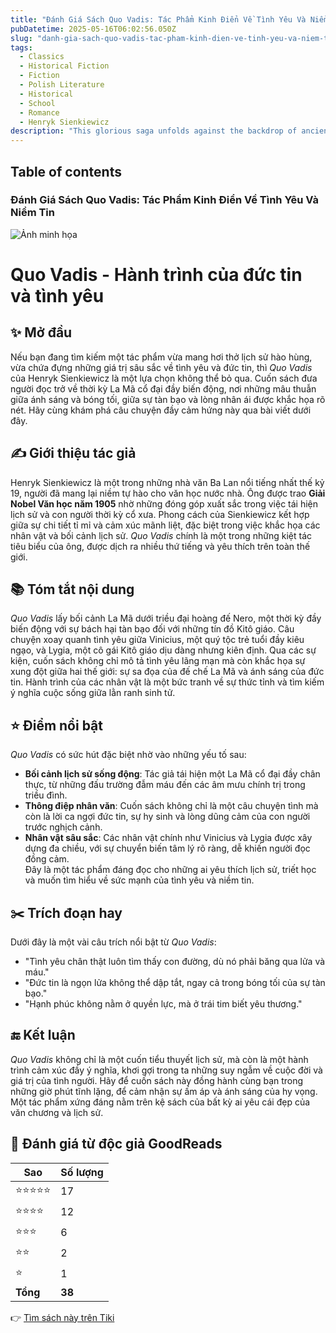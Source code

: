 ```yaml
---
title: "Đánh Giá Sách Quo Vadis: Tác Phẩm Kinh Điển Về Tình Yêu Và Niềm Tin"
pubDatetime: 2025-05-16T06:02:56.050Z
slug: "danh-gia-sach-quo-vadis-tac-pham-kinh-dien-ve-tinh-yeu-va-niem-tin"
tags:
  - Classics
  - Historical Fiction
  - Fiction
  - Polish Literature
  - Historical
  - School
  - Romance
  - Henryk Sienkiewicz
description: "This glorious saga unfolds against the backdrop of ancient Rome--from the Forum to the Coliseum,..."
---
```


## Table of contents 

 ### Đánh Giá Sách Quo Vadis: Tác Phẩm Kinh Điển Về Tình Yêu Và Niềm Tin 

 ![Ảnh minh họa](https://images-na.ssl-images-amazon.com/images/S/compressed.photo.goodreads.com/books/1340709653i/538845.jpg) 

# Quo Vadis - Hành trình của đức tin và tình yêu

## ✨ Mở đầu  
Nếu bạn đang tìm kiếm một tác phẩm vừa mang hơi thở lịch sử hào hùng, vừa chứa đựng những giá trị sâu sắc về tình yêu và đức tin, thì *Quo Vadis* của Henryk Sienkiewicz là một lựa chọn không thể bỏ qua. Cuốn sách đưa người đọc trở về thời kỳ La Mã cổ đại đầy biến động, nơi những mâu thuẫn giữa ánh sáng và bóng tối, giữa sự tàn bạo và lòng nhân ái được khắc họa rõ nét. Hãy cùng khám phá câu chuyện đầy cảm hứng này qua bài viết dưới đây.  

## ✍️ Giới thiệu tác giả  
Henryk Sienkiewicz là một trong những nhà văn Ba Lan nổi tiếng nhất thế kỷ 19, người đã mang lại niềm tự hào cho văn học nước nhà. Ông được trao **Giải Nobel Văn học năm 1905** nhờ những đóng góp xuất sắc trong việc tái hiện lịch sử và con người thời kỳ cổ xưa. Phong cách của Sienkiewicz kết hợp giữa sự chi tiết tỉ mỉ và cảm xúc mãnh liệt, đặc biệt trong việc khắc họa các nhân vật và bối cảnh lịch sử. *Quo Vadis* chính là một trong những kiệt tác tiêu biểu của ông, được dịch ra nhiều thứ tiếng và yêu thích trên toàn thế giới.  

## 📚 Tóm tắt nội dung  
*Quo Vadis* lấy bối cảnh La Mã dưới triều đại hoàng đế Nero, một thời kỳ đầy biến động với sự bách hại tàn bạo đối với những tín đồ Kitô giáo. Câu chuyện xoay quanh tình yêu giữa Vinicius, một quý tộc trẻ tuổi đầy kiêu ngạo, và Lygia, một cô gái Kitô giáo dịu dàng nhưng kiên định. Qua các sự kiện, cuốn sách không chỉ mô tả tình yêu lãng mạn mà còn khắc họa sự xung đột giữa hai thế giới: sự sa đọa của đế chế La Mã và ánh sáng của đức tin. Hành trình của các nhân vật là một bức tranh về sự thức tỉnh và tìm kiếm ý nghĩa cuộc sống giữa lằn ranh sinh tử.  

## ⭐ Điểm nổi bật  
*Quo Vadis* có sức hút đặc biệt nhờ vào những yếu tố sau:  
- **Bối cảnh lịch sử sống động**: Tác giả tái hiện một La Mã cổ đại đầy chân thực, từ những đấu trường đẫm máu đến các âm mưu chính trị trong triều đình.  
- **Thông điệp nhân văn**: Cuốn sách không chỉ là một câu chuyện tình mà còn là lời ca ngợi đức tin, sự hy sinh và lòng dũng cảm của con người trước nghịch cảnh.  
- **Nhân vật sâu sắc**: Các nhân vật chính như Vinicius và Lygia được xây dựng đa chiều, với sự chuyển biến tâm lý rõ ràng, dễ khiến người đọc đồng cảm.  
Đây là một tác phẩm đáng đọc cho những ai yêu thích lịch sử, triết học và muốn tìm hiểu về sức mạnh của tình yêu và niềm tin.  

## ✂️ Trích đoạn hay  
Dưới đây là một vài câu trích nổi bật từ *Quo Vadis*:  
- "Tình yêu chân thật luôn tìm thấy con đường, dù nó phải băng qua lửa và máu."  
- "Đức tin là ngọn lửa không thể dập tắt, ngay cả trong bóng tối của sự tàn bạo."  
- "Hạnh phúc không nằm ở quyền lực, mà ở trái tim biết yêu thương."  

## 🔚 Kết luận  
*Quo Vadis* không chỉ là một cuốn tiểu thuyết lịch sử, mà còn là một hành trình cảm xúc đầy ý nghĩa, khơi gợi trong ta những suy ngẫm về cuộc đời và giá trị của tình người. Hãy để cuốn sách này đồng hành cùng bạn trong những giờ phút tĩnh lặng, để cảm nhận sự ấm áp và ánh sáng của hy vọng. Một tác phẩm xứng đáng nằm trên kệ sách của bất kỳ ai yêu cái đẹp của văn chương và lịch sử.


## 💖 Đánh giá từ độc giả GoodReads

| Sao    | Số lượng |
|--------|----------|
| ⭐⭐⭐⭐⭐ | 17 |
| ⭐⭐⭐⭐ | 12 |
| ⭐⭐⭐ | 6 |
| ⭐⭐ | 2 |
| ⭐ | 1 |
| **Tổng** | **38** |


👉 [Tìm sách này trên Tiki](https://tiki.vn/search?q=Quo%20Vadis)